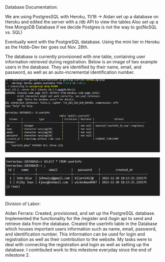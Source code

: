 Database Documentation:
  
  We are using PostgresSQL with Heroku, 11/16 -> Aidan set up a database on Heroku and edited the server with a /db API to view the tables
  Also set up a free MongoDB Database if we decide Postgres is not the way to go(NoSQL vs. SQL)
  
  Eventually went with the PostgreSQL database. Using the mini tier in Heroku as the Hobb-Dev tier goes out Nov. 28th.
  
  The database is currently provisioned with one table, containing user information retrieved during registration. Below is an image of two example users in the database. They are identified by their name, email, and password, as well as an auto-incremental identification number. 
  
  ![alt text](https://github.com/aferrara31/cs326-final-team-eta/blob/main/docs/img/db1.png?raw=true)
  
  
  ![alt text](https://github.com/aferrara31/cs326-final-team-eta/blob/main/docs/img/db2.png?raw=true)
  
  
  
  
  
  
  Division of Labor: 
  
  Aidan Ferrara: Created, provisioned, and set up the PostgreSQL database. Implemented the functionality for the /register and /login api to send and retrieve data from the database. Created the userInfo table in the Database which houses important users information such as name, email, password, and identification number. This information can be used for login and registration as well as their contribution to the website. My tasks were to deal with connecting the registration and login as well as setting up the database. I contributed work to this milestone everyday since the end of milestone 2.
